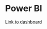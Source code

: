 # Power BI
[Link to dashboard](https://app.powerbi.com/view?r=eyJrIjoiOWRlNzg5NDMtZWQ0My00NWQ4LTg0OTgtZWRhYjZhMmMyZWViIiwidCI6IjEwMWRhNTg3LTE4NDMtNGY1Mi04YjhhLTE3YjA2OWM2NmQzMyIsImMiOjJ9)

